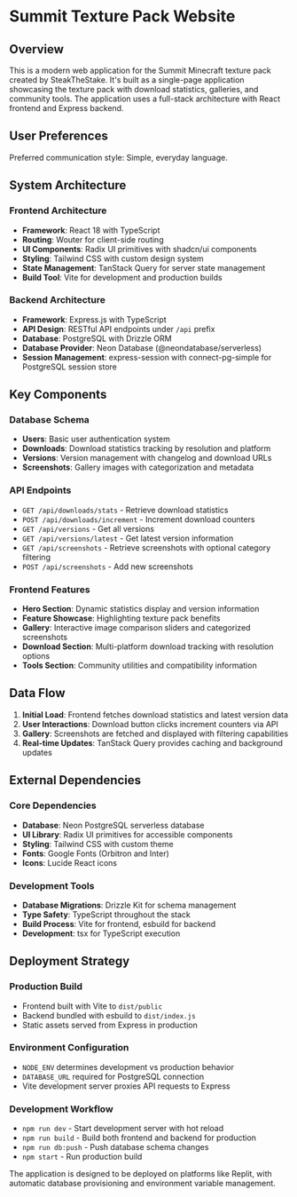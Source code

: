 # Summit Texture Pack Website

## Overview

This is a modern web application for the Summit Minecraft texture pack created by SteakTheStake. It's built as a single-page application showcasing the texture pack with download statistics, galleries, and community tools. The application uses a full-stack architecture with React frontend and Express backend.

## User Preferences

Preferred communication style: Simple, everyday language.

## System Architecture

### Frontend Architecture
- **Framework**: React 18 with TypeScript
- **Routing**: Wouter for client-side routing
- **UI Components**: Radix UI primitives with shadcn/ui components
- **Styling**: Tailwind CSS with custom design system
- **State Management**: TanStack Query for server state management
- **Build Tool**: Vite for development and production builds

### Backend Architecture
- **Framework**: Express.js with TypeScript
- **API Design**: RESTful API endpoints under `/api` prefix
- **Database**: PostgreSQL with Drizzle ORM
- **Database Provider**: Neon Database (@neondatabase/serverless)
- **Session Management**: express-session with connect-pg-simple for PostgreSQL session store

## Key Components

### Database Schema
- **Users**: Basic user authentication system
- **Downloads**: Download statistics tracking by resolution and platform
- **Versions**: Version management with changelog and download URLs
- **Screenshots**: Gallery images with categorization and metadata

### API Endpoints
- `GET /api/downloads/stats` - Retrieve download statistics
- `POST /api/downloads/increment` - Increment download counters
- `GET /api/versions` - Get all versions
- `GET /api/versions/latest` - Get latest version information
- `GET /api/screenshots` - Retrieve screenshots with optional category filtering
- `POST /api/screenshots` - Add new screenshots

### Frontend Features
- **Hero Section**: Dynamic statistics display and version information
- **Feature Showcase**: Highlighting texture pack benefits
- **Gallery**: Interactive image comparison sliders and categorized screenshots
- **Download Section**: Multi-platform download tracking with resolution options
- **Tools Section**: Community utilities and compatibility information

## Data Flow

1. **Initial Load**: Frontend fetches download statistics and latest version data
2. **User Interactions**: Download button clicks increment counters via API
3. **Gallery**: Screenshots are fetched and displayed with filtering capabilities
4. **Real-time Updates**: TanStack Query provides caching and background updates

## External Dependencies

### Core Dependencies
- **Database**: Neon PostgreSQL serverless database
- **UI Library**: Radix UI primitives for accessible components
- **Styling**: Tailwind CSS with custom theme
- **Fonts**: Google Fonts (Orbitron and Inter)
- **Icons**: Lucide React icons

### Development Tools
- **Database Migrations**: Drizzle Kit for schema management
- **Type Safety**: TypeScript throughout the stack
- **Build Process**: Vite for frontend, esbuild for backend
- **Development**: tsx for TypeScript execution

## Deployment Strategy

### Production Build
- Frontend built with Vite to `dist/public`
- Backend bundled with esbuild to `dist/index.js`
- Static assets served from Express in production

### Environment Configuration
- `NODE_ENV` determines development vs production behavior
- `DATABASE_URL` required for PostgreSQL connection
- Vite development server proxies API requests to Express

### Development Workflow
- `npm run dev` - Start development server with hot reload
- `npm run build` - Build both frontend and backend for production
- `npm run db:push` - Push database schema changes
- `npm start` - Run production build

The application is designed to be deployed on platforms like Replit, with automatic database provisioning and environment variable management.